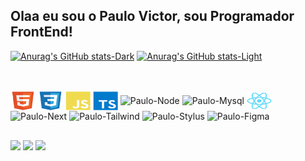 ## Olaa eu sou o Paulo Victor, sou Programador FrontEnd!


<div>
  
  [![Anurag's GitHub stats-Dark](https://github-readme-stats.vercel.app/api?username=PauloVictoSantos&show_icons=true&theme=dark#gh-dark-mode-only)](https://github.com/anuraghazra/github-readme-stats#gh-dark-mode-only)
  [![Anurag's GitHub stats-Light](https://github-readme-stats.vercel.app/api?username=PauloVictoSantos&show_icons=true&theme=default#gh-light-mode-only)](https://github.com/anuraghazra/github-readme-stats#gh-light-mode-only)
</div><br>

<div style="display: inline_block"><br>
  <img align="center" alt="Paulo-HTML" height="30" width="40" src="https://raw.githubusercontent.com/devicons/devicon/master/icons/html5/html5-original.svg">
  <img align="center" alt="Paulo-CSS" height="30" width="40" src="https://raw.githubusercontent.com/devicons/devicon/master/icons/css3/css3-original.svg">
  <img align="center" alt="Paulo-Js" height="30" width="40" src="https://raw.githubusercontent.com/devicons/devicon/master/icons/javascript/javascript-plain.svg">
  <img align="center" alt="Paulo-Ts" height="30" width="40" src="https://raw.githubusercontent.com/devicons/devicon/master/icons/typescript/typescript-plain.svg">
  <img align="center" alt="Paulo-Node" height="30" width="40" 
src="https://cdn.jsdelivr.net/gh/devicons/devicon/icons/nodejs/nodejs-plain.svg">
  <img align="center" alt="Paulo-Mysql" height="30" width="40" 
 src="https://cdn.jsdelivr.net/gh/devicons/devicon/icons/mysql/mysql-original.svg" >
  <img align="center" alt="Paulo-React" height="30" width="40" src="https://raw.githubusercontent.com/devicons/devicon/master/icons/react/react-original.svg">
  <img align="center" alt="Paulo-Next" height="30" width="40" 
src="https://cdn.jsdelivr.net/gh/devicons/devicon/icons/nextjs/nextjs-original.svg">
  <img align="center" alt="Paulo-Tailwind" height="30" width="40" 
src="https://cdn.jsdelivr.net/gh/devicons/devicon/icons/tailwindcss/tailwindcss-plain.svg">
  <img align="center" alt="Paulo-Stylus" height="30" width="40" 
 src="https://cdn.jsdelivr.net/gh/devicons/devicon/icons/stylus/stylus-original.svg">
  <img align="center" alt="Paulo-Figma" height="30" width="40" 
 src="https://cdn.jsdelivr.net/gh/devicons/devicon/icons/figma/figma-original.svg" >

</div>
  
  ##
 
<div> 
  <a href="#" target="_blank"><img src="https://img.shields.io/badge/-Instagram-%23E4405F?style=for-the-badge&logo=instagram&logoColor=white" target="_blank"></a>
  <a href = "#"><img src="https://img.shields.io/badge/-Gmail-%23333?style=for-the-badge&logo=gmail&logoColor=white" target="_blank"></a>
  <a href="www.linkedin.com/in/paulovictortech" target="_blank"><img src="https://img.shields.io/badge/-LinkedIn-%230077B5?style=for-the-badge&logo=linkedin&logoColor=white" target="_blank"></a> 
  
</div>
